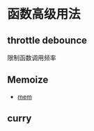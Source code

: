 # 函数高级用法

## throttle debounce

限制函数调用频率

## Memoize

- [mem](https://github.com/sindresorhus/mem)

## curry


